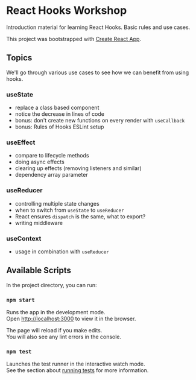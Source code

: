 # React Hooks Workshop

Introduction material for learning React Hooks. Basic rules and use cases.

This project was bootstrapped with [Create React App](https://github.com/facebook/create-react-app).

## Topics

We'll go through various use cases to see how we can benefit from using hooks.

### useState
 - replace a class based component
 - notice the decrease in lines of code
 - bonus: don't create new functions on every render with `useCallback`
 - bonus: Rules of Hooks ESLint setup

### useEffect
 - compare to lifecycle methods
 - doing async effects
 - clearing up effects (removing listeners and similar)
 - dependency array parameter

### useReducer
 - controlling multiple state changes
 - when to switch from `useState` to `useReducer`
 - React ensures `dispatch` is the same, what to export?
 - writing middleware

### useContext
 - usage in combination with `useReducer`

## Available Scripts

In the project directory, you can run:

### `npm start`

Runs the app in the development mode.<br>
Open [http://localhost:3000](http://localhost:3000) to view it in the browser.

The page will reload if you make edits.<br>
You will also see any lint errors in the console.

### `npm test`

Launches the test runner in the interactive watch mode.<br>
See the section about [running tests](https://facebook.github.io/create-react-app/docs/running-tests) for more information.